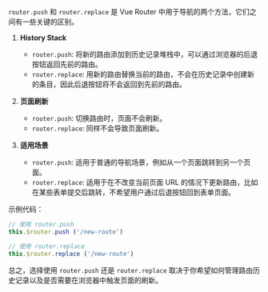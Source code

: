 `router.push` 和 `router.replace` 是 Vue Router 中用于导航的两个方法，它们之间有一些关键的区别。

1. **History Stack**
   - `router.push`: 将新的路由添加到历史记录堆栈中，可以通过浏览器的后退按钮返回先前的路由。
   - `router.replace`: 用新的路由替换当前的路由，不会在历史记录中创建新的条目，因此后退按钮将不会返回到先前的路由。

2. **页面刷新**
   - `router.push`: 切换路由时，页面不会刷新。
   - `router.replace`: 同样不会导致页面刷新。

3. **适用场景**
   - `router.push`: 适用于普通的导航场景，例如从一个页面跳转到另一个页面。
   - `router.replace`: 适用于在不改变当前页面 URL 的情况下更新路由，比如在某些表单提交后跳转，不希望用户通过后退按钮回到表单页面。

示例代码：

```javascript
// 使用 router.push
this.$router.push ('/new-route')

// 使用 router.replace
this.$router.replace ('/new-route')
```

总之，选择使用 `router.push` 还是 `router.replace` 取决于你希望如何管理路由历史记录以及是否需要在浏览器中触发页面的刷新。